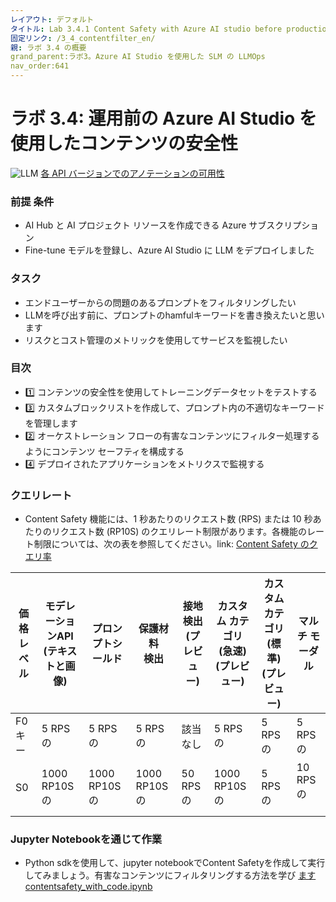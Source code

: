 ```yaml
---
レイアウト: デフォルト
タイトル: Lab 3.4.1 Content Safety with Azure AI studio before production
固定リンク: /3_4_contentfilter_en/
親: ラボ 3.4 の概要
grand_parent:ラボ3。Azure AI Studio を使用した SLM の LLMOps
nav_order:641
---
```


# ラボ 3.4: 運用前の Azure AI Studio を使用したコンテンツの安全性

![LLM
](images/content_filtering_api_support.jpg)
[各 API バージョンでのアノテーションの可用性](https://learn.microsoft.com/en-us/azure/ai-services/openai/concepts/content-filter?tabs=warning%2Cuser-prompt%2Cpython-new#:~:text=See%20the%20following%20table%20for%20the%20annotation%20availability%20in%20each%20API%20version%3A)

### 前提 条件

- AI Hub と AI プロジェクト リソースを作成できる Azure サブスクリプション
- Fine-tune モデルを登録し、Azure AI Studio に LLM をデプロイしました

### タスク

- エンドユーザーからの問題のあるプロンプトをフィルタリングしたい 
- LLMを呼び出す前に、プロンプトのhamfulキーワードを書き換えたいと思います 
- リスクとコスト管理のメトリックを使用してサービスを監視したい  


### 目次
- 1️⃣ コンテンツの安全性を使用してトレーニングデータセットをテストする
- 3️⃣ カスタムブロックリストを作成して、プロンプト内の不適切なキーワードを管理します
- 2️⃣ オーケストレーション フローの有害なコンテンツにフィルター処理するようにコンテンツ セーフティを構成する
- 4️⃣ デプロイされたアプリケーションをメトリクスで監視する

### クエリレート
- Content Safety 機能には、1 秒あたりのリクエスト数 (RPS) または 10 秒あたりのリクエスト数 (RP10S) のクエリレート制限があります。各機能のレート制限については、次の表を参照してください。link: [Content Safety のクエリ率](https://learn.microsoft.com/ko-kr/azure/ai-services/content-safety/overview)

| 価格レベル | モデレーションAPI<br>(テキストと画像) | プロンプトシールド | 保護材料<br>検出 | 接地検出<br>(プレビュー) | カスタム カテゴリ <br>(急速) (プレビュー) | カスタム カテゴリ <br>(標準) (プレビュー) | マルチ モーダル     |
| ------------ | ----------------------------------- | -------------- | ------------------------------- | ----------------------------------- | -------------------------------------- | ----------------------------------------- | -------------- |
| F0 キー           | 5 RPSの                               | 5 RPSの          | 5 RPSの                           | 該当なし                                 | 5 RPSの                                  | 5 RPSの                                     | 5 RPSの          |
| S0           | 1000 RP10Sの                          | 1000 RP10Sの     | 1000 RP10Sの                      | 50 RPSの                              | 1000 RP10Sの                             | 5 RPSの                                     | 10 RPSの<br><br> |

### Jupyter Notebookを通じて作業
- Python sdkを使用して、jupyter notebookでContent Safetyを作成して実行してみましょう。有害なコンテンツにフィルタリングする方法を学び [ますcontentsafety_with_code.ipynb](pcontentsafety_with_code.ipynb)